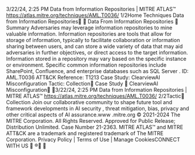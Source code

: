 3/22/24, 2:25 PM Data from Information Repositories | MITRE ATLAS™
https://atlas.mitre.org/techniques/AML.T0036/ 1/2Home Techniques
Data from Information
Repositories󰅂 󰅂
Data From Information Repositories 󰅂
Summary
Adversaries may leverage information repositories to mine valuable information.
Information repositories are tools that allow for storage of information, typically to
facilitate collaboration or information sharing between users, and can store a wide
variety of data that may aid adversaries in further objectives, or direct access to the
target information.
Information stored in a repository may vary based on the specific instance or
environment. Specific common information repositories include SharePoint,
Confluence, and enterprise databases such as SQL Server .
ID: AML.T0036
ATT&CK Reference: T1213 
Case Study: ClearviewAI Misconfiguration
Tactic: Collection󰏌
Case Study 󰅃
ClearviewAI Misconfiguration󰍜 󰇙3/22/24, 2:25 PM Data from Information Repositories | MITRE ATLAS™
https://atlas.mitre.org/techniques/AML.T0036/ 2/2Tactic󰅃
Collection
Join our collaborative community
to shape future tool and
framework developments in AI
security , threat mitigation, bias,
privacy and other critical aspects
of AI assurance.www .mitre.org
© 2021-2024 The MITRE Corporation. All Rights Reserved.
Approved for Public Release; Distribution Unlimited. Case Number 21-2363.
MITRE ATLAS™ and MITRE ATT&CK are a trademark and registered trademark of The MITRE
Corporation.
Privacy Policy | Terms of Use | Manage CookiesCONNECT WITH US
󰅂
®󰍜 󰇙